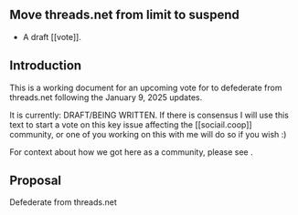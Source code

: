 ## Move threads.net from limit to suspend

- A draft [[vote]].

## Introduction

This is a working document for an upcoming vote for to defederate from threads.net following the January 9, 2025 updates.

It is currently: DRAFT/BEING WRITTEN. If there is consensus I will use this text to start a vote on this key issue affecting the [[sociail.coop]] community, or one of you working on this with me will do so if you wish :)

For context about how we got here as a community, please see <Link to wiki>.
    
## Proposal
    
Defederate from threads.net 